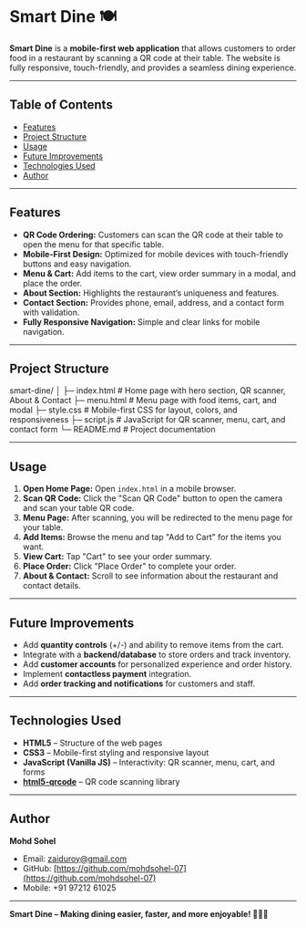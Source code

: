 # Smart Dine 🍽️

**Smart Dine** is a **mobile-first web application** that allows customers to order food in a restaurant by scanning a QR code at their table. The website is fully responsive, touch-friendly, and provides a seamless dining experience.

---

## Table of Contents

- [Features](#features)  
- [Project Structure](#project-structure)  
- [Usage](#usage)  
- [Future Improvements](#future-improvements)  
- [Technologies Used](#technologies-used)  
- [Author](#author)  

---

## Features

- **QR Code Ordering:** Customers can scan the QR code at their table to open the menu for that specific table.  
- **Mobile-First Design:** Optimized for mobile devices with touch-friendly buttons and easy navigation.  
- **Menu & Cart:** Add items to the cart, view order summary in a modal, and place the order.  
- **About Section:** Highlights the restaurant’s uniqueness and features.  
- **Contact Section:** Provides phone, email, address, and a contact form with validation.  
- **Fully Responsive Navigation:** Simple and clear links for mobile navigation.  

---

## Project Structure
smart-dine/
│
├─ index.html # Home page with hero section, QR scanner, About & Contact
├─ menu.html # Menu page with food items, cart, and modal
├─ style.css # Mobile-first CSS for layout, colors, and responsiveness
├─ script.js # JavaScript for QR scanner, menu, cart, and contact form
└─ README.md # Project documentation

---

## Usage

1. **Open Home Page:** Open `index.html` in a mobile browser.  
2. **Scan QR Code:** Click the "Scan QR Code" button to open the camera and scan your table QR code.  
3. **Menu Page:** After scanning, you will be redirected to the menu page for your table.  
4. **Add Items:** Browse the menu and tap "Add to Cart" for the items you want.  
5. **View Cart:** Tap "Cart" to see your order summary.  
6. **Place Order:** Click "Place Order" to complete your order.  
7. **About & Contact:** Scroll to see information about the restaurant and contact details.  

---

## Future Improvements

- Add **quantity controls** (+/-) and ability to remove items from the cart.  
- Integrate with a **backend/database** to store orders and track inventory.  
- Add **customer accounts** for personalized experience and order history.  
- Implement **contactless payment** integration.  
- Add **order tracking and notifications** for customers and staff.  

---

## Technologies Used

- **HTML5** – Structure of the web pages  
- **CSS3** – Mobile-first styling and responsive layout  
- **JavaScript (Vanilla JS)** – Interactivity: QR scanner, menu, cart, and forms  
- **[html5-qrcode](https://github.com/mebjas/html5-qrcode)** – QR code scanning library  

---

## Author

**Mohd Sohel**  
- Email: zaiduroy@gmail.com  
- GitHub: [https://github.com/mohdsohel-07](https://github.com/mohdsohel-07)  
- Mobile: +91 97212 61025  

---

**Smart Dine – Making dining easier, faster, and more enjoyable! 🍕🍔🍝**

